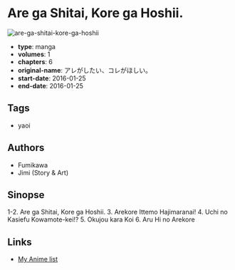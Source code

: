 # Are ga Shitai, Kore ga Hoshii.

![are-ga-shitai-kore-ga-hoshii](https://cdn.myanimelist.net/images/manga/1/236322.jpg)

-   **type**: manga
-   **volumes**: 1
-   **chapters**: 6
-   **original-name**: アレがしたい、コレがほしい。
-   **start-date**: 2016-01-25
-   **end-date**: 2016-01-25

## Tags

-   yaoi

## Authors

-   Fumikawa
-   Jimi (Story & Art)

## Sinopse

1-2. Are ga Shitai, Kore ga Hoshii. 3. Arekore Ittemo Hajimaranai! 4. Uchi no Kasiefu Kowamote-kei!? 5. Okujou kara Koi 6. Aru Hi no Arekore

## Links

-   [My Anime list](https://myanimelist.net/manga/127586/Are_ga_Shitai_Kore_ga_Hoshii)
